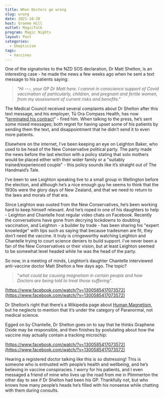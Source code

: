 ```yaml
---
title: When Doctors go wrong
slug: wrong
date: 2021-10-20
host: Graeme Hill
outlet: MagicTalk
program: Magic Nights
layout: Post
categories:
  - Skepticism
tags:
  - Vaccines
---
```


One of the signatories to the NZD SOS declaration, Dr Matt Shelton, is an interesting case - he made the news a few weeks ago when he sent a text message to his patients saying:

<!-- more -->

> _"Hi ---, your GP Dr Matt here. I cannot in conscience support of Covid vaccination of particularly, children, and pregnant and fertile women, from my assessment of current risks and benefits."_

The Medical Council received several complaints about Dr Shelton after this text message, and his employer, Tū Ora Compass Health, has now "[terminated his contract](https://www.stuff.co.nz/national/126234156/doctor-who-sent-antivax-text-to-patients-says-his-contract-has-been-terminated)" - fired him. When talking to the press, he’s sent some mixed messages; both regret for having upset some of his patients by sending them the text, and disappointment that he didn’t send it to even more patients.

Elsewhere on the internet, I’ve been keeping an eye on Leighton Baker, who used to be head of the New Conservative political party. The party made the news before the last election with a policy stating that solo mothers would be placed either with their wider family or a "suitably trained/experienced couple" - this policy sounds like it’s straight out of The Handmaid’s Tale.

I’ve been to see Leighton speaking live to a small group in Wellington before the election, and although he’s a nice enough guy he seems to think that the 1930s were the glory days of New Zealand, and that we need to return to the laws and morals of that era.

Since Leighton was ousted from the New Conservatives, he’s been working hard to keep himself relevant. And he’s roped in one of his daughters to help - Leighton and Chantelle host regular video chats on Facebook. Recently the conversations have gone from decrying lockdowns to doubting vaccination, and Leighton - a builder by trade - has been sharing his "expert knowledge" with tips such as saying that because tradesmen are fit, they don’t need the vaccine. It truly is cringeworthy watching Leighton and Chantelle trying to court science deniers to build support. I’ve never been a fan of the New Conservatives or their vision, but at least Leighton seemed to be somewhat level headed while he was the head of the party.

So now, in a meeting of minds, Leighton’s daughter Chantelle interviewed anti-vaccine doctor Matt Shelton a few days ago. The topic?

> "_what could be causing magnetism in certain people and how Doctors are being told to treat those suffering_".

[https://www.facebook.com/watch/?v=1300585417073572](https://www.facebook.com/watch/?v=1300585417073572)

Dr Shelton’s right that there’s a Wikipedia page about [Human Magnetism](https://en.wikipedia.org/wiki/Human_magnetism), but he neglects to mention that it’s under the category of Paranormal, not medical science.

Egged on by Chantelle, Dr Shelton goes on to say that he thinks Graphene Oxide may be responsible, and then finishes by postulating about how the vaccine may actually contain a tracking microchip:

[https://www.facebook.com/watch/?v=1300585417073572](https://www.facebook.com/watch/?v=1300585417073572)

Hearing a registered doctor talking like this is so distressing! This is someone who is entrusted with people’s health and wellbeing, and he’s believing in vaccine conspiracies. I worry for his patients, and I even messaged a friend of mine who lives up the road from me in Plimmerton the other day to see if Dr Shelton had been his GP. Thankfully not, but who knows how many people’s heads he’s filled with his nonsense while chatting with them during consults.
